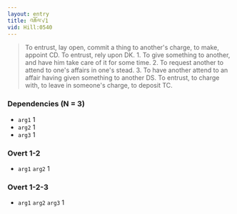 ```yaml
---
layout: entry
title: འཆོལ་√1
vid: Hill:0540
---
```

> To entrust, lay open, commit a thing to another's charge, to make, appoint CD. To entrust, rely upon DK. 1. To give something to another, and have him take care of it for some time. 2. To request another to attend to one's affairs in one's stead. 3. To have another attend to an affair having given something to another DS. To entrust, to charge with, to leave in someone's charge, to deposit TC.
### Dependencies (N = 3)
* `arg1` 1
* `arg2` 1
* `arg3` 1


### Overt 1-2
* `arg1` `arg2` 1


### Overt 1-2-3
* `arg1` `arg2` `arg3` 1
